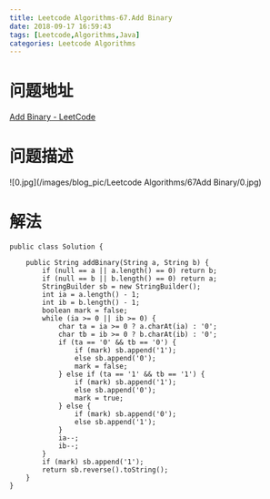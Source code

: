 ```yaml
---
title: Leetcode Algorithms-67.Add Binary
date: 2018-09-17 16:59:43
tags: [Leetcode,Algorithms,Java]
categories: Leetcode Algorithms
---
```


# 问题地址

[Add Binary - LeetCode](https://leetcode.com/problems/add-binary/description/)

# 问题描述

![0.jpg](/images/blog_pic/Leetcode Algorithms/67Add Binary/0.jpg)

<!-- more -->

# 解法

```
public class Solution {

    public String addBinary(String a, String b) {
        if (null == a || a.length() == 0) return b;
        if (null == b || b.length() == 0) return a;
        StringBuilder sb = new StringBuilder();
        int ia = a.length() - 1;
        int ib = b.length() - 1;
        boolean mark = false;
        while (ia >= 0 || ib >= 0) {
            char ta = ia >= 0 ? a.charAt(ia) : '0';
            char tb = ib >= 0 ? b.charAt(ib) : '0';
            if (ta == '0' && tb == '0') {
                if (mark) sb.append('1');
                else sb.append('0');
                mark = false;
            } else if (ta == '1' && tb == '1') {
                if (mark) sb.append('1');
                else sb.append('0');
                mark = true;
            } else {
                if (mark) sb.append('0');
                else sb.append('1');
            }
            ia--;
            ib--;
        }
        if (mark) sb.append('1');
        return sb.reverse().toString();
    }
}
```